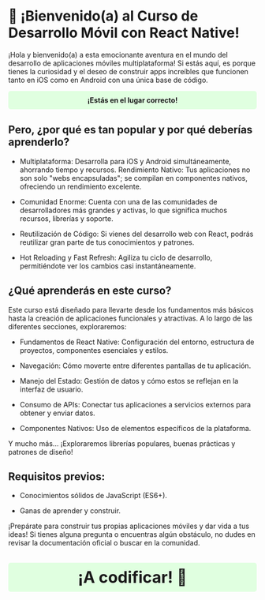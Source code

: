 # 🚀 ¡Bienvenido(a) al Curso de Desarrollo Móvil con React Native!
¡Hola y bienvenido(a) a esta emocionante aventura en el mundo del desarrollo de aplicaciones móviles multiplataforma! Si estás aquí, es porque tienes la curiosidad y el deseo de construir apps increíbles que funcionen tanto en iOS como en Android con una única base de código. 


<p align="center" style="background-color: #e0ffe0; padding: 10px; border-radius: 5px; font-weight:bold">
  ¡Estás en el lugar correcto!
</p>

## Pero, ¿por qué es tan popular y por qué deberías aprenderlo?

- Multiplataforma: Desarrolla para iOS y Android simultáneamente, ahorrando tiempo y recursos.
Rendimiento Nativo: Tus aplicaciones no son solo "webs encapsuladas"; se compilan en componentes nativos, ofreciendo un rendimiento excelente.

- Comunidad Enorme: Cuenta con una de las comunidades de desarrolladores más grandes y activas, lo que significa muchos recursos, librerías y soporte.

- Reutilización de Código: Si vienes del desarrollo web con React, podrás reutilizar gran parte de tus conocimientos y patrones.

- Hot Reloading y Fast Refresh: Agiliza tu ciclo de desarrollo, permitiéndote ver los cambios casi instantáneamente.

## ¿Qué aprenderás en este curso?
Este curso está diseñado para llevarte desde los fundamentos más básicos hasta la creación de aplicaciones funcionales y atractivas. A lo largo de las diferentes secciones, exploraremos:

- Fundamentos de React Native: Configuración del entorno, estructura de proyectos, componentes esenciales y estilos.

- Navegación: Cómo moverte entre diferentes pantallas de tu aplicación.

- Manejo del Estado: Gestión de datos y cómo estos se reflejan en la interfaz de usuario.

- Consumo de APIs: Conectar tus aplicaciones a servicios externos para obtener y enviar datos.

- Componentes Nativos: Uso de elementos específicos de la plataforma.

Y mucho más... ¡Exploraremos librerías populares, buenas prácticas y patrones de diseño!

## Requisitos previos:

- Conocimientos sólidos de JavaScript (ES6+).

- Ganas de aprender y construir.

¡Prepárate para construir tus propias aplicaciones móviles y dar vida a tus ideas! Si tienes alguna pregunta o encuentras algún obstáculo, no dudes en revisar la documentación oficial o buscar en la comunidad.
<p align="center" style="background-color: #e0ffe0; padding: 10px; border-radius: 5px; font-weight:bold; font-size:2rem">
  ¡A codificar! 🚀
</p>
